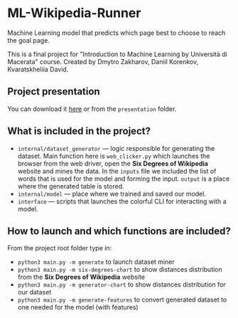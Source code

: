 # ML-Wikipedia-Runner
Machine Learning model that predicts which page best to choose to reach the goal page.

This is a final project for "Introduction to Machine Learning by Università di Macerata" course. Created by Dmytro Zakharov, Daniil Korenkov, Kvaratskheliia David.

## Project presentation
You can download it [here](https://drive.google.com/file/d/1JzHXeJ98Lp0u9z3MlC1IXrBS8sa7xDpq/view?usp=sharing) or from the `presentation` folder.

## What is included in the project?

- `internal/dataset_generator` — logic responsible for generating
the dataset. Main function here is `web_clicker.py` which launches the browser
from the web driver, open the **Six Degrees of Wikipedia** website and
mines the data. In the `inputs` file we included the list of words that is used for the model and
forming the input. `output` is a place where the generated table is stored.
- `internal/model` — place where we trained and saved our model.
- `interface` — scripts that launches the colorful CLI for interacting with a model.

## How to launch and which functions are included?

From the project root folder type in:

- `python3 main.py -m generate` to launch dataset miner
- `python3 main.py -m six-degrees-chart` to show distances distribution from the **Six Degrees of Wikipedia** website
- `python3 main.py -m generator-chart` to show distances distribution for our dataset
- `python3 main.py -m generate-features` to convert generated dataset to one needed for the model (with features)

